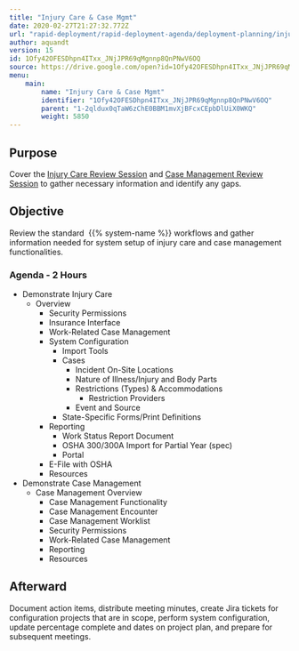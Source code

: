 ```yaml
---
title: "Injury Care & Case Mgmt"
date: 2020-02-27T21:27:32.772Z
url: "rapid-deployment/rapid-deployment-agenda/deployment-planning/injury-care-and-case-mgmt.html"
author: aquandt
version: 15
id: 1Ofy42OFESDhpn4ITxx_JNjJPR69qMgnnp8QnPNwV6OQ
source: https://drive.google.com/open?id=1Ofy42OFESDhpn4ITxx_JNjJPR69qMgnnp8QnPNwV6OQ
menu:
    main:
        name: "Injury Care & Case Mgmt"
        identifier: "1Ofy42OFESDhpn4ITxx_JNjJPR69qMgnnp8QnPNwV6OQ"
        parent: "1-2qldux0qTaW6zChE0BBM1mvXjBFcxCEpbDlUiX0WKQ"
        weight: 5850
---
```

## Purpose

Cover the [Injury Care Review Session](../../review-sessions/review-session-injury-care.html) and [Case Management Review Session](../../review-sessions/review-session-case-management.html) to gather necessary information and identify any gaps.

## Objective

Review the standard  {{% system-name %}} workflows and gather information needed for system setup of injury care and case management functionalities.

### Agenda - 2 Hours

* Demonstrate Injury Care
    * Overview
        * Security Permissions
        * Insurance Interface
        * Work-Related Case Management
        * System Configuration
            * Import Tools
            * Cases
                * Incident On-Site Locations
                * Nature of Illness/Injury and Body Parts
                * Restrictions (Types) & Accommodations
                    * Restriction Providers
                * Event and Source
            * State-Specific Forms/Print Definitions
        * Reporting
            * Work Status Report Document
            * OSHA 300/300A Import for Partial Year (spec)
            * Portal
        * E-File with OSHA
        * Resources
* Demonstrate Case Management
    * Case Management Overview
        * Case Management Functionality
        * Case Management Encounter
        * Case Management Worklist
        * Security Permissions
        * Work-Related Case Management
        * Reporting
        * Resources

## Afterward

Document action items, distribute meeting minutes, create Jira tickets for configuration projects that are in scope, perform system configuration, update percentage complete and dates on project plan, and prepare for subsequent meetings.

